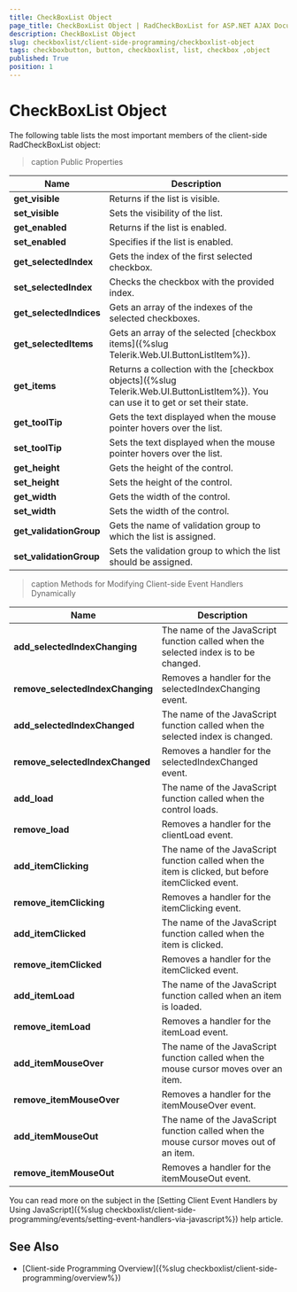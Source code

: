 ```yaml
---
title: CheckBoxList Object
page_title: CheckBoxList Object | RadCheckBoxList for ASP.NET AJAX Documentation
description: CheckBoxList Object
slug: checkboxlist/client-side-programming/checkboxlist-object
tags: checkboxbutton, button, checkboxlist, list, checkbox ,object
published: True
position: 1
---
```


# CheckBoxList Object

The following table lists the most important members of the client-side RadCheckBoxList object:

>caption Public Properties

| Name | Description |
| ------ | ------ |
|**get_visible**|Returns if the list is visible.|
|**set_visible**|Sets the visibility of the list.|
|**get_enabled**|Returns if the list is enabled.|
|**set_enabled**|Specifies if the list is enabled.|
|**get_selectedIndex**|Gets the index of the first selected checkbox.|
|**set_selectedIndex**|Checks the checkbox with the provided index.|
|**get_selectedIndices**|Gets an array of the indexes of the selected checkboxes.|
|**get_selectedItems**|Gets an array of the selected [checkbox items]({%slug Telerik.Web.UI.ButtonListItem%}).|
|**get_items**|Returns a collection with the [checkbox objects]({%slug Telerik.Web.UI.ButtonListItem%}). You can use it to get or set their state.|
|**get_toolTip**|Gets the text displayed when the mouse pointer hovers over the list. |
|**set_toolTip**|Sets the text displayed when the mouse pointer hovers over the list. |
|**get_height**|Gets the height of the control.|
|**set_height**|Sets the height of the control.|
|**get_width**|Gets the width of the control.|
|**set_width**|Sets the width of the control.|
|**get_validationGroup**|Gets the name of validation group to which the list is assigned.  	 |
|**set_validationGroup**|Sets the validation group to which the list should be assigned.  	 |

>caption Methods for Modifying Client-side Event Handlers Dynamically

| Name | Description |
| ------ | ------ |
|**add_selectedIndexChanging**|The name of the JavaScript function called when the selected index is to be changed.|
|**remove_selectedIndexChanging**|Removes a handler for the selectedIndexChanging event.|
|**add_selectedIndexChanged**|The name of the JavaScript function called when the selected index is changed.|
|**remove_selectedIndexChanged**|Removes a handler for the selectedIndexChanged event.|
|**add_load**|The name of the JavaScript function called when the control loads.|
|**remove_load**|Removes a handler for the clientLoad event.|
|**add_itemClicking**|The name of the JavaScript function called when the item is clicked, but before itemClicked event.|
|**remove_itemClicking**|Removes a handler for the itemClicking event.|
|**add_itemClicked**|The name of the JavaScript function called when the item is clicked.|
|**remove_itemClicked**|Removes a handler for the itemClicked event.|
|**add_itemLoad**|The name of the JavaScript function called when an item is loaded.|
|**remove_itemLoad**|Removes a handler for the itemLoad event.|
|**add_itemMouseOver**|The name of the JavaScript function called when the mouse cursor moves over an item.|
|**remove_itemMouseOver**|Removes a handler for the itemMouseOver event.|
|**add_itemMouseOut**|The name of the JavaScript function called when the mouse cursor moves out of an item.|
|**remove_itemMouseOut**|Removes a handler for the itemMouseOut event.|

You can read more on the subject in the [Setting Client Event Handlers by Using JavaScript]({%slug checkboxlist/client-side-programming/events/setting-event-handlers-via-javascript%}) help article.

## See Also

 * [Client-side Programming Overview]({%slug checkboxlist/client-side-programming/overview%})
 
